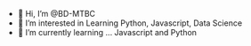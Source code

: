 - 👋 Hi, I’m @BD-MTBC
- 👀 I’m interested in Learning Python, Javascript, Data Science 
- 🌱 I’m currently learning ... Javascript and Python

<!---
BD-MTBC/BD-MTBC is a ✨ special ✨ repository because its `README.md` (this file) appears on your GitHub profile.
You can click the Preview link to take a look at your changes.
--->
